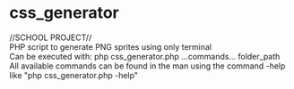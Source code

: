 # css_generator
//SCHOOL PROJECT// <br>
PHP script to generate PNG sprites using only terminal <br>
Can be executed with: php css_generator.php ...commands... folder_path <br>
All available commands can be found in the man using the command -help like "php css_generator.php -help" <br>
